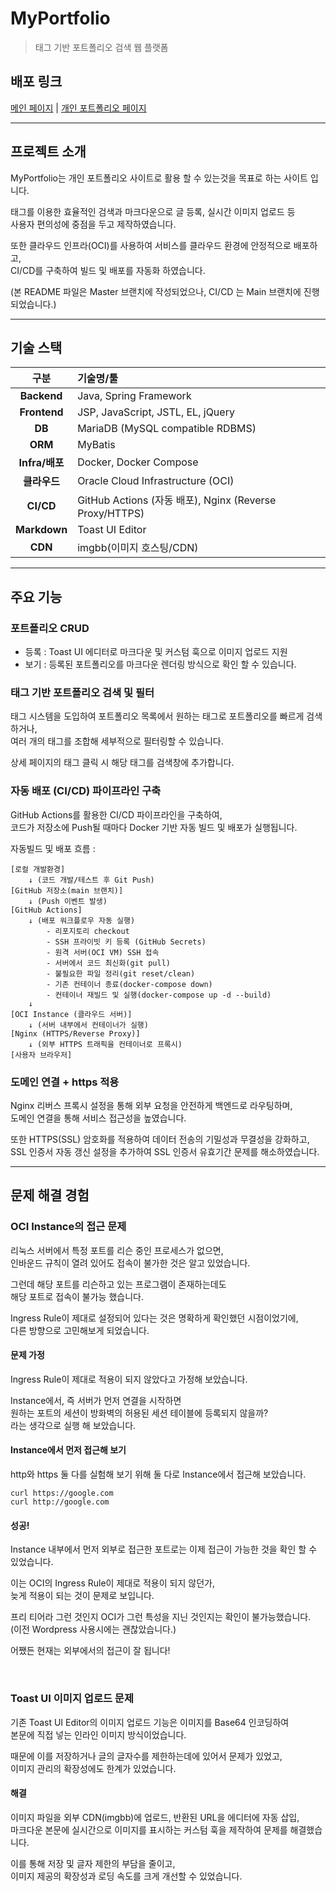 # MyPortfolio
> 태그 기반 포트폴리오 검색 웹 플랫폼

## 배포 링크  
[메인 페이지](https://myportfolio.co.kr/) | [개인 포트폴리오 페이지](https://myportfolio.co.kr/personal/1)

---

## 프로젝트 소개

MyPortfolio는 개인 포트폴리오 사이트로 활용 할 수 있는것을 목표로 하는 사이트 입니다.

태그를 이용한 효율적인 검색과 마크다운으로 글 등록, 실시간 이미지 업로드 등  
사용자 편의성에 중점을 두고 제작하였습니다.

또한 클라우드 인프라(OCI)를 사용하여 서비스를 클라우드 환경에 안정적으로 배포하고,  
CI/CD를 구축하여 빌드 및 배포를 자동화 하였습니다.

(본 README 파일은 Master 브랜치에 작성되었으나, CI/CD 는 Main 브랜치에 진행되었습니다.)

---

## 기술 스택

|      구분      | 기술명/툴                                            |
| :----------: | :------------------------------------------------------|
|  **Backend** | Java, Spring Framework                                 |
| **Frontend** | JSP, JavaScript, JSTL, EL, jQuery                      |
|    **DB**    | MariaDB (MySQL compatible RDBMS)                       |
|    **ORM**   | MyBatis                                                |
| **Infra/배포** | Docker, Docker Compose                               |
|   **클라우드**   | Oracle Cloud Infrastructure (OCI)                  |
|   **CI/CD**  | GitHub Actions (자동 배포), Nginx (Reverse Proxy/HTTPS) |
| **Markdown** | Toast UI Editor                                        |
|    **CDN**   | imgbb(이미지 호스팅/CDN)                                |

---

## 주요 기능

### 포트폴리오 CRUD

- 등록 : Toast UI 에디터로 마크다운 및 커스텀 훅으로 이미지 업로드 지원  
- 보기 : 등록된 포트폴리오를 마크다운 렌더링 방식으로 확인 할 수 있습니다.

### 태그 기반 포트폴리오 검색 및 필터

태그 시스템을 도입하여 포트폴리오 목록에서 원하는 태그로 포트폴리오를 빠르게 검색하거나,  
여러 개의 태그를 조합해 세부적으로 필터링할 수 있습니다.

상세 페이지의 태그 클릭 시 해당 태그를 검색창에 추가합니다.

### 자동 배포 (CI/CD) 파이프라인 구축

GitHub Actions를 활용한 CI/CD 파이프라인을 구축하여,  
코드가 저장소에 Push될 때마다 Docker 기반 자동 빌드 및 배포가 실행됩니다.

자동빌드 및 배포 흐름 : 
```
[로컬 개발환경]
    ↓ (코드 개발/테스트 후 Git Push)
[GitHub 저장소(main 브랜치)]
    ↓ (Push 이벤트 발생)
[GitHub Actions]
    ↓ (배포 워크플로우 자동 실행)
        - 리포지토리 checkout
        - SSH 프라이빗 키 등록 (GitHub Secrets)
        - 원격 서버(OCI VM) SSH 접속
        - 서버에서 코드 최신화(git pull)
        - 불필요한 파일 정리(git reset/clean)
        - 기존 컨테이너 종료(docker-compose down)
        - 컨테이너 재빌드 및 실행(docker-compose up -d --build)
    ↓
[OCI Instance (클라우드 서버)]
    ↓ (서버 내부에서 컨테이너가 실행)
[Nginx (HTTPS/Reverse Proxy)]
    ↓ (외부 HTTPS 트래픽을 컨테이너로 프록시)
[사용자 브라우저]
```

### 도메인 연결 + https 적용

Nginx 리버스 프록시 설정을 통해 외부 요청을 안전하게 백엔드로 라우팅하며,  
도메인 연결을 통해 서비스 접근성을 높였습니다.

또한 HTTPS(SSL) 암호화를 적용하여 데이터 전송의 기밀성과 무결성을 강화하고,  
SSL 인증서 자동 갱신 설정을 추가하여 SSL 인증서 유효기간 문제를 해소하였습니다.

---

## 문제 해결 경험

### OCI Instance의 접근 문제

리눅스 서버에서 특정 포트를 리슨 중인 프로세스가 없으면,  
인바운드 규칙이 열려 있어도 접속이 불가한 것은 알고 있었습니다.

그런데 해당 포트를 리슨하고 있는 프로그램이 존재하는데도  
해당 포트로 접속이 불가능 했습니다.

Ingress Rule이 제대로 설정되어 있다는 것은 명확하게 확인했던 시점이었기에,  
다른 방향으로 고민해보게 되었습니다.

#### 문제 가정

Ingress Rule이 제대로 적용이 되지 않았다고 가정해 보았습니다.

Instance에서, 즉 서버가 먼저 연결을 시작하면  
원하는 포트의 세션이 방화벽의 허용된 세션 테이블에 등록되지 않을까?  
라는 생각으로 실행 해 보았습니다.

#### Instance에서 먼저 접근해 보기

http와 https 둘 다를 실험해 보기 위해 둘 다로 Instance에서 접근해 보았습니다.

`curl https://google.com`  
`curl http://google.com`

#### 성공!

Instance 내부에서 먼저 외부로 접근한 포트로는 이제 접근이 가능한 것을 확인 할 수 있었습니다.

이는 OCI의 Ingress Rule이 제대로 적용이 되지 않던가,  
늦게 적용이 되는 것이 문제로 보입니다.

프리 티어라 그런 것인지 OCI가 그런 특성을 지닌 것인지는 확인이 불가능했습니다.  
(이전 Wordpress 사용시에는 괜찮았습니다.)

어쨌든 현재는 외부에서의 접근이 잘 됩니다!


<br>

### Toast UI 이미지 업로드 문제

기존 Toast UI Editor의 이미지 업로드 기능은 이미지를 Base64 인코딩하여  
본문에 직접 넣는 인라인 이미지 방식이었습니다.

때문에 이를 저장하거나 글의 글자수를 제한하는데에 있어서 문제가 있었고,  
이미지 관리의 확장성에도 한계가 있었습니다.

#### 해결

이미지 파일을 외부 CDN(imgbb)에 업로드, 반환된 URL을 에디터에 자동 삽입,  
마크다운 본문에 실시간으로 이미지를 표시하는 커스텀 훅을 제작하여 문제를 해결했습니다.

이를 통해 저장 및 글자 제한의 부담을 줄이고,  
이미지 제공의 확장성과 로딩 속도를 크게 개선할 수 있었습니다.
